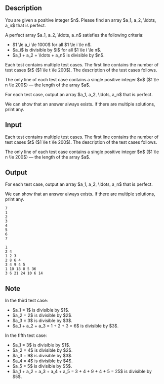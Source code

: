 ## Description

<div><p>You are given a positive integer $n$. Please find an array $a_1, a_2, \ldots, a_n$ that is perfect.</p><p>A perfect array $a_1, a_2, \ldots, a_n$ satisfies the following criteria: </p><ul> <li> $1 \le a_i \le 1000$ for all $1 \le i \le n$. </li><li> $a_i$ is divisible by $i$ for all $1 \le i \le n$. </li><li> $a_1 + a_2 + \ldots + a_n$ is divisible by $n$. </li></ul></div><div class="input-specification"><p>Each test contains multiple test cases. The first line contains the number of test cases $t$ ($1 \le t \le 200$). The description of the test cases follows.</p><p>The only line of each test case contains a single positive integer $n$ ($1 \le n \le 200$)&nbsp;— the length of the array $a$.</p></div><div class="output-specification"><p>For each test case, output an array $a_1, a_2, \ldots, a_n$ that is perfect.</p><p>We can show that an answer always exists. If there are multiple solutions, print any.</p></div>

## Input

<p>Each test contains multiple test cases. The first line contains the number of test cases $t$ ($1 \le t \le 200$). The description of the test cases follows.</p><p>The only line of each test case contains a single positive integer $n$ ($1 \le n \le 200$)&nbsp;— the length of the array $a$.</p>

## Output

<p>For each test case, output an array $a_1, a_2, \ldots, a_n$ that is perfect.</p><p>We can show that an answer always exists. If there are multiple solutions, print any.</p>





```input1|2,4,6,8
7
1
2
3
4
5
6
7
```




```output1
1
2 4
1 2 3
2 8 6 4
3 4 9 4 5
1 10 18 8 5 36
3 6 21 24 10 6 14
```



## Note

<p>In the third test case: </p><ul> <li> $a_1 = 1$ is divisible by $1$. </li><li> $a_2 = 2$ is divisible by $2$. </li><li> $a_3 = 3$ is divisible by $3$. </li><li> $a_1 + a_2 + a_3 = 1 + 2 + 3 = 6$ is divisible by $3$. </li></ul><p>In the fifth test case: </p><ul> <li> $a_1 = 3$ is divisible by $1$. </li><li> $a_2 = 4$ is divisible by $2$. </li><li> $a_3 = 9$ is divisible by $3$. </li><li> $a_4 = 4$ is divisible by $4$. </li><li> $a_5 = 5$ is divisible by $5$. </li><li> $a_1 + a_2 + a_3 + a_4 + a_5 = 3 + 4 + 9 + 4 + 5 = 25$ is divisible by $5$. </li></ul>
